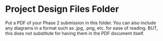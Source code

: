 # Project Design Files Folder

Put a PDF of your Phase 2 submission in this folder. You can also include any diagrams in a format such as .jpg, .png, etc. for ease of reading. BUT, this does not substitute for having them in the PDF document itself.
